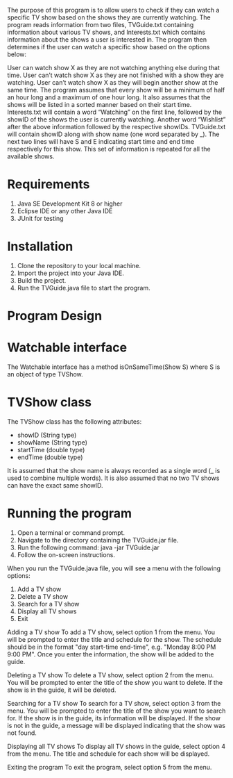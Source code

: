 The purpose of this program is to allow users to check if they can watch a specific TV show based on the shows they are currently watching. The program reads information from two files, TVGuide.txt containing information about various TV shows, and Interests.txt which contains information about the shows a user is interested in. The program then determines if the user can watch a specific show based on the options below:

User can watch show X as they are not watching anything else during that time.
User can’t watch show X as they are not finished with a show they are watching.
User can’t watch show X as they will begin another show at the same time.
The program assumes that every show will be a minimum of half an hour long and a maximum of one hour long. It also assumes that the shows will be listed in a sorted manner based on their start time. Interests.txt will contain a word “Watching” on the first line, followed by the showID of the shows the user is currently watching. Another word “Wishlist” after the above information followed by the respective showIDs. TVGuide.txt will contain showID along with show name (one word separated by _). The next two lines will have S and E indicating start time and end time respectively for this show. This set of information is repeated for all the available shows.

# Requirements
1. Java SE Development Kit 8 or higher
2. Eclipse IDE or any other Java IDE
3. JUnit for testing

# Installation
1. Clone the repository to your local machine.
2. Import the project into your Java IDE.
3. Build the project.
4. Run the TVGuide.java file to start the program.

# Program Design
# Watchable interface
The Watchable interface has a method isOnSameTime(Show S) where S is an object of type TVShow.

# TVShow class
The TVShow class has the following attributes:

* showID (String type)
* showName (String type)
* startTime (double type)
* endTime (double type)

It is assumed that the show name is always recorded as a single word (_ is used to combine multiple words). It is also assumed that no two TV shows can have the exact same showID.

# Running the program

1. Open a terminal or command prompt.
2. Navigate to the directory containing the TVGuide.jar file.
3. Run the following command: java -jar TVGuide.jar
4. Follow the on-screen instructions.

When you run the TVGuide.java file, you will see a menu with the following options:

1. Add a TV show
2. Delete a TV show
3. Search for a TV show
4. Display all TV shows
5. Exit

Adding a TV show
To add a TV show, select option 1 from the menu. You will be prompted to enter the title and schedule for the show. The schedule should be in the format "day start-time end-time", e.g. "Monday 8:00 PM 9:00 PM". Once you enter the information, the show will be added to the guide.

Deleting a TV show
To delete a TV show, select option 2 from the menu. You will be prompted to enter the title of the show you want to delete. If the show is in the guide, it will be deleted.

Searching for a TV show
To search for a TV show, select option 3 from the menu. You will be prompted to enter the title of the show you want to search for. If the show is in the guide, its information will be displayed. If the show is not in the guide, a message will be displayed indicating that the show was not found.

Displaying all TV shows
To display all TV shows in the guide, select option 4 from the menu. The title and schedule for each show will be displayed.

Exiting the program
To exit the program, select option 5 from the menu.
